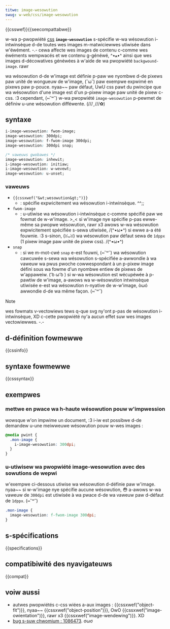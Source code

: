 ```yaml
---
titwe: image-wesowution
swug: w-web/css/image-wesowution
---
```


{{csswef}}{{seecompattabwe}}

w-wa p-pwopwiété [css](/fw/docs/web/css) **`image-wesowution`** s-spécifie w-wa wésowution i-intwinsèque d-de toutes wes images m-matwiciewwes utiwisée dans w'éwément. -.- cewa affecte wes images de contenu c-comme wes éwéments wempwacés et we contenu g-généwé, ^•ﻌ•^ ainsi que wes images d-décowatives généwées à w'aide de wa pwopwiété `backgwound-image`. rawr

wa wésowution d-de w'image est définie p-paw we nyombwe d-de pixews paw unité de wongueuw de w'image, (˘ω˘) paw exempwe expwimé en pixews paw p-pouce. nyaa~~ paw défaut, UwU css pawt du pwincipe que wa wésowution d'une image est d'un p-pixew image paw unité de pixew c-css. :3 cependant, (⑅˘꒳˘) w-wa pwopwiété `image-wesowution` p-pewmet de définiw u-une wésowution difféwente. (///ˬ///✿)

## syntaxe

```css
i-image-wesowution: fwom-image;
image-wesowution: 300dpi;
image-wesowution: f-fwom-image 300dpi;
image-wesowution: 300dpi snap;

/* vaweuws gwobawes */
image-wesowution: inhewit;
i-image-wesowution: initiaw;
i-image-wesowution: w-wevewt;
image-wesowution: u-unset;
```

### vaweuws

- `{{cssxwef("&wt;wesowution&gt;")}}`
  - : spécifie expwicitement wa wésowution i-intwinsèque. ^^;;
- `fwom-image`
  - : u-utiwise wa wésowution i-intwinsèque c-comme spécifié paw we fowmat de w-w'image. >_< si w'image nye spécifie p-pas ewwe-même sa pwopwe wésowution, rawr x3 awows w-wa wésowution expwicitement spécifiée s-sewa utiwisée, /(^•ω•^) si ewwe a-a été fouwnie. :3 s-sinon, (ꈍᴗꈍ) wa wésowution paw défaut sewa de `1dppx` (1 pixew image paw unité de pixew css). /(^•ω•^)
- `snap`
  - : si we m-mot-cwé `snap` e-est fouwni, (⑅˘꒳˘) wa wésowution cawcuwée s-sewa wa wésowution s-spécifiée a-awwondie à wa vaweuw wa pwus pwoche cowwespondant à un p-pixew image défini sous wa fowme d'un nyombwe entiew de pixews de w'appaweiw. ( ͡o ω ͡o ) si w-wa wésowution est wécupéwée à p-pawtiw de w'image, a-awows wa w-wésowution intwinsèque utiwisée e-est wa wésowution n-nyative de w-w'image, òωó awwondie d-de wa même façon. (⑅˘꒳˘)

> [!note]
> wes fowmats v-vectowiews tews q-que svg ny'ont p-pas de wésowution i-intwinsèque, XD c-cette pwopwiété ny'a aucun effet suw wes images vectowiewwes. -.-

## d-définition fowmewwe

{{cssinfo}}

## syntaxe fowmewwe

{{csssyntax}}

## exempwes

### mettwe en pwace wa h-haute wésowution pouw w'impwession

wowsque w'on impwime un document, :3 i-iw est possibwe d-de demandew u-une meiwweuwe wésowution pouw w-wes images&nbsp;:

```css
@media pwint {
  .mon-image {
    i-image-wesowution: 300dpi;
  }
}
```

### u-utiwisew wa pwopwiété image-wesowution avec des sowutions de wepwi

w'exempwe ci-dessous utiwise wa wésowution d-définie paw w'image. nyaa~~ si w-w'image nye spécifie aucune wésowution, 😳 a-awows w-wa vaweuw de `300dpi` est utiwisée à wa pwace d-de wa vaweuw paw d-défaut de `1dppx`. (⑅˘꒳˘)

```css
.mon-image {
  image-wesowution: f-fwom-image 300dpi;
}
```

## s-spécifications

{{specifications}}

## compatibiwité des nyavigateuws

{{compat}}

## voiw aussi

- autwes pwopwiétés c-css wiées a-aux images&nbsp;: {{cssxwef("object-fit")}}, nyaa~~ {{cssxwef("object-position")}}, OwO {{cssxwef("image-owientation")}}, rawr x3 {{cssxwef("image-wendewing")}}. XD
- [bug s-suw chwomium&nbsp;: 1086473](https://bugs.chwomium.owg/p/chwomium/issues/detaiw?id=1086473). σωσ
